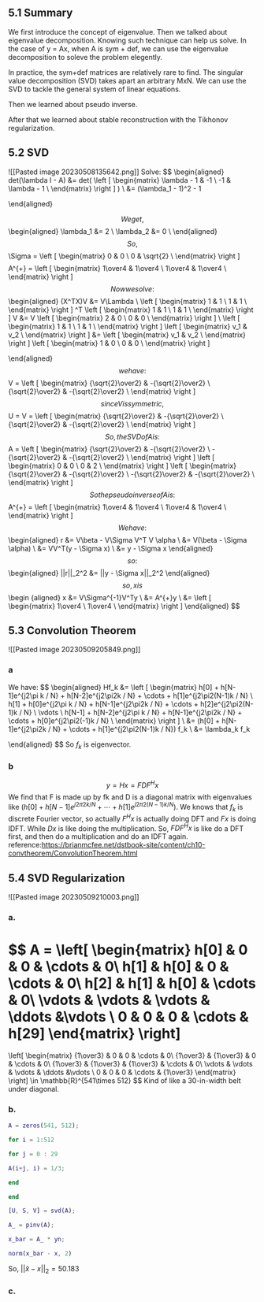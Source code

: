 ## 5.1 Summary
We first introduce the concept of eigenvalue. Then we talked about eigenvalue decomposition. Knowing such technique can help us solve. In the case of y = Ax, when A is sym + def, we can use the eigenvalue decomposition to soleve the problem elegently.

In practice, the sym+def matrices are relatively rare to find. The singular value decomposition (SVD) takes apart an arbitrary MxN. We can use the SVD to tackle the general system of linear equations. 

Then we learned about pseudo inverse. 

After that we learned about stable reconstruction with the Tikhonov regularization.
## 5.2 SVD
![[Pasted image 20230508135642.png]]
Solve:
$$
\begin{aligned}
det(\lambda I - A) &= 
det(
\left [
\begin{matrix}
\lambda - 1 & -1 \\
-1 & \lambda - 1 \\
\end{matrix}
\right ] 
) \\
&= (\lambda_1 - 1)^2 - 1

\end{aligned}

$$
We get, 
$$
\begin{aligned}
\lambda_1 &= 2 \\
\lambda_2 &= 0 \\
\end{aligned}
$$
So, 
$$
\Sigma = 
\left [
\begin{matrix}
0 & 0 \\
0 & \sqrt{2} \\
\end{matrix}
\right ] 
$$
$$
A^{+} =
\left [
\begin{matrix}
1\over4 & 1\over4 \\
1\over4 & 1\over4 \\
\end{matrix}
\right ] 
$$
Now we solve:
$$
\begin{aligned}
(X^TX)V &= V\Lambda \\
\left [
\begin{matrix}
1 & 1 \\
1 & 1 \\
\end{matrix}
\right ] ^T
\left [
\begin{matrix}
1 & 1 \\
1 & 1 \\
\end{matrix}
\right ] V 
&= 
V
\left [
\begin{matrix}
2 & 0 \\
0 & 0 \\
\end{matrix}
\right ] \\
\left [
\begin{matrix}
1 & 1 \\
1 & 1 \\
\end{matrix}
\right ] 
\left [
\begin{matrix}
v_1 & v_2 \\
\end{matrix}
\right ]
&= 
\left [
\begin{matrix}
v_1 & v_2 \\
\end{matrix}
\right ]
\left [
\begin{matrix}
1 & 0 \\
0 & 0 \\
\end{matrix}
\right ]

\end{aligned}
$$
we have:
$$
V = \left [
\begin{matrix}
{\sqrt{2}\over2} & -{\sqrt{2}\over2} \\
{\sqrt{2}\over2} & -{\sqrt{2}\over2} \\
\end{matrix}
\right ]
$$
since V is symmetric, 
$$
U = V = \left [
\begin{matrix}
{\sqrt{2}\over2} & -{\sqrt{2}\over2} \\
{\sqrt{2}\over2} & -{\sqrt{2}\over2} \\
\end{matrix}
\right ]
$$
So, the SVD of A is:
$$
A = \left [
\begin{matrix}
{\sqrt{2}\over2} & -{\sqrt{2}\over2} \\
-{\sqrt{2}\over2} & -{\sqrt{2}\over2} \\
\end{matrix}
\right ]
\left [
\begin{matrix}
0 & 0 \\
0 & 2 \\
\end{matrix}
\right ]
\left [
\begin{matrix}
{\sqrt{2}\over2} & -{\sqrt{2}\over2} \\
-{\sqrt{2}\over2} & -{\sqrt{2}\over2} \\
\end{matrix}
\right ]
$$
So the pseudo inverse of A is:
$$
A^{+} =
\left [
\begin{matrix}
1\over4 & 1\over4 \\
1\over4 & 1\over4 \\
\end{matrix}
\right ] 
$$
We have:
$$
\begin{aligned}
r &= V\beta - V\Sigma V^T V \alpha \\
&= V(\beta - \Sigma \alpha) \\
&= VV^T(y - \Sigma x) \\
&= y - \Sigma x
\end{aligned}
$$
so:
$$
\begin{aligned}
||r||_2^2 &= ||y - \Sigma x||_2^2
\end{aligned}
$$
so, x is
$$
\begin {aligned}
x &= V\Sigma^{-1}V^Ty \\
&= A^{+}y \\
&= \left [
\begin{matrix}
1\over4 \\
1\over4 \\
\end{matrix}
\right ] 
\end{aligned}
$$
## 5.3 Convolution Theorem
![[Pasted image 20230509205849.png]]
### a
We have:
$$
\begin{aligned}
Hf_k &= \left [
\begin{matrix}
h[0] + h[N-1]e^{j2\pi k / N} + h[N-2]e^{j2\pi2k / N} + \cdots + h[1]e^{j2\pi2(N-1)k / N} \\
h[1] + h[0]e^{j2\pi k / N} + h[N-1]e^{j2\pi2k / N} + \cdots + h[2]e^{j2\pi2(N-1)k / N} \\
\vdots \\
h[N-1] + h[N-2]e^{j2\pi k / N} + h[N-1]e^{j2\pi2k / N} + \cdots + h[0]e^{j2\pi2(-1)k / N} \\
\end{matrix}
\right ] \\
&= (h[0] + h[N-1]e^{j2\pi2k / N} + \cdots + h[1]e^{j2\pi2(N-1)k / N}) f_k \\
&= \lambda_k f_k

\end{aligned}
$$
So $f_k$ is eigenvector. 
### b
$$
y = Hx = FDF^Hx
$$
We find that F is made up by fk and D is a diagonal matrix with eigenvalues like $(h[0] + h[N-1]e^{j2\pi2k / N} + \cdots + h[1]e^{j2\pi2(N-1)k / N})$. We knows that $f_k$ is discrete Fourier vector, so actually $F^Hx$ is actually doing DFT and $Fx$ is doing IDFT. While $Dx$ is like doing the multiplication. 
So, $FDF^Hx$ is like do a DFT first, and then do a multiplication and do an IDFT again. 
reference:https://brianmcfee.net/dstbook-site/content/ch10-convtheorem/ConvolutionTheorem.html
## 5.4 SVD Regularization
![[Pasted image 20230509210003.png]]
### a.
$$
A = 
\left[
\begin{matrix}
h[0] & 0 &     0 & \cdots & 0\\
h[1] & h[0]  & 0  & \cdots & 0\\
h[2] & h[1]  & h[0]  & \cdots & 0\\
\vdots & \vdots & \vdots & \ddots &\vdots \\
0 & 0 & 0 & \cdots & h[29]
\end{matrix}
\right] 
= 
\left[
\begin{matrix}
{1\over3} & 0 &     0 & \cdots & 0\\
{1\over3} & {1\over3}  & 0  & \cdots & 0\\
{1\over3} & {1\over3}  & {1\over3}  & \cdots & 0\\
\vdots & \vdots & \vdots & \ddots &\vdots \\
0 & 0 & 0 & \cdots & {1\over3}
\end{matrix}
\right] \in \mathbb{R}^{541\times 512}
$$
Kind of like a 30-in-width belt under diagonal.
### b.
```matlab
A = zeros(541, 512);

for i = 1:512

for j = 0 : 29

A(i+j, i) = 1/3;

end

end

[U, S, V] = svd(A);

A_ = pinv(A);

x_bar = A_ * yn;

norm(x_bar - x, 2)
```
So, $||\hat{x} - x||_2 = 50.183$

### c.
